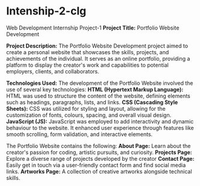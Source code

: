 # Intenship-2-clg
Web Development Internship 
Project-1
**Project Title:** Portfolio Website Development

**Project Description:**
The Portfolio Website Development project aimed to create a personal website that showcases the skills, projects, and achievements of the individual. It serves as an online portfolio, providing a platform to display the creator's work and capabilities to potential employers, clients, and collaborators.

**Technologies Used:**
The development of the Portfolio Website involved the use of several key technologies:
**HTML (Hypertext Markup Language):** HTML was used to structure the content of the website, defining elements such as headings, paragraphs, lists, and links.
**CSS (Cascading Style Sheets):** CSS was utilized for styling and layout, allowing for the customization of fonts, colours, spacing, and overall visual design.
**JavaScript (JS):** JavaScript was employed to add interactivity and dynamic behaviour to the website. It enhanced user experience through features like smooth scrolling, form validation, and interactive elements.

The Portfolio Website contains the following:
**About Page:** Learn about the creator's passion for coding, artistic pursuits, and curiosity.
**Projects Page:** Explore a diverse range of projects developed by the creator
**Contact Page:** Easily get in touch via a user-friendly contact form and find social media links.
**Artworks Page:** A collection of creative artworks alongside technical skills.
